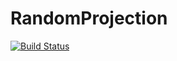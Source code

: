 # RandomProjection

[![Build Status](https://github.com/kcin96/RandomProjection.jl/actions/workflows/CI.yml/badge.svg?branch=main)](https://github.com/kcin96/RandomProjection.jl/actions/workflows/CI.yml?query=branch%3Amain)
